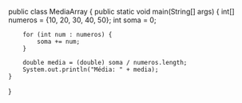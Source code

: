 public class MediaArray {
    public static void main(String[] args) {
        int[] numeros = {10, 20, 30, 40, 50};
        int soma = 0;

        for (int num : numeros) {
            soma += num;
        }

        double media = (double) soma / numeros.length;
        System.out.println("Média: " + media);
    }
}
